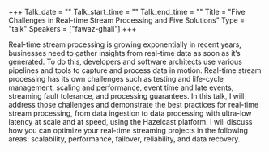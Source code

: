 +++
Talk_date = ""
Talk_start_time = ""
Talk_end_time = ""
Title = "Five Challenges in Real-time Stream Processing and Five Solutions"
Type = "talk"
Speakers = ["fawaz-ghali"]
+++

 Real-time stream processing is growing exponentially in recent years, businesses need to gather insights from real-time data as soon as it’s generated. To do this, developers and software architects use various pipelines and tools to capture and process data in motion. Real-time stream processing has its own challenges such as testing and life-cycle management, scaling and performance, event time and late events, streaming fault tolerance, and processing guarantees.
			In this talk, I will address those challenges and demonstrate the best practices for real-time stream processing, from data ingestion to data processing with ultra-low latency at scale and at speed, using the Hazelcast platform. I will discuss how you can optimize your real-time streaming projects in the following areas: scalability, performance, failover, reliability, and data recovery. 
